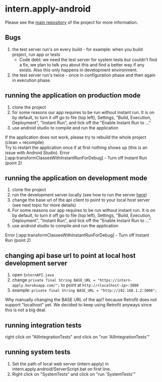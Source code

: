 # intern.apply-android

Please see the [main repository](https://github.com/DimaMukhin/intern.apply) of the project for more information.

## Bugs

1. the test server run's on every build - for example: when you build project, run app or tests
    - Code debt: we need the test server for system tests but couldn't find a fix, we plan to talk you about this
     and find a better way if any exists. Also this only happens in development environment.
2. the test server run's twice - once in configuration phase and then again in execution phase.

## running the application on production mode

1. clone the project
2. for some reasons our app requires to be run without instant run. It is on by default, to turn it off
   go to file (top left), Settings, "Build, Execution, Deployment", "Instant Run", and tick off the
   "Enable Instant Run to ..."
3. use android studio to compile and run the application

If the application does not work, please try to rebuild the whole project (clean + recompile)  
Try to restart the application once if at first nothing shows up (this is an issue with Android Studio). 
Error [:app:transformClassesWithInstantRunForDebug] - Turn off Instant Run (point 2)

## running the application on development mode

1. clone the project
2. run the development server locally (see how to run the server [here](https://github.com/DimaMukhin/intern.apply))
3. change the base url of the api client to point to your local host server (see next topic for more details)
4. For some reasons our app requires to be run without instant run. It is on by default, to turn it off
   go to file (top left), Settings, "Build, Execution, Deployment", "Instant Run", and tick off the
   "Enable Instant Run to ..."
5. use android studio to compile and run the application

Error [:app:transformClassesWithInstantRunForDebug] - Turn off Instant Run (point 2)

## changing api base url to point at local host development server

1. open `InternAPI.java`
2. change `private final String BASE_URL = "https://intern-apply.herokuapp.com/";` to point at `http://<localhost-ip>:3000`
3. example: `private final String BASE_URL = "http://192.168.1.2:3000";`  

Why manually changing the BASE URL of the api? because Retrofit does not support "localhost" yet. We decided to keep using Retrofit anyways since this is not a big deal.

## running integration tests

right click on "AllIntegrationTests" and click on "run 'AllIntegrationTests'"

## running system tests

1. Set the path of local web server (intern.apply) in intern.apply.android/ServerScript.bat on first line.
2. Right click on "SystemTests" and click on "run 'SystemTests'"
